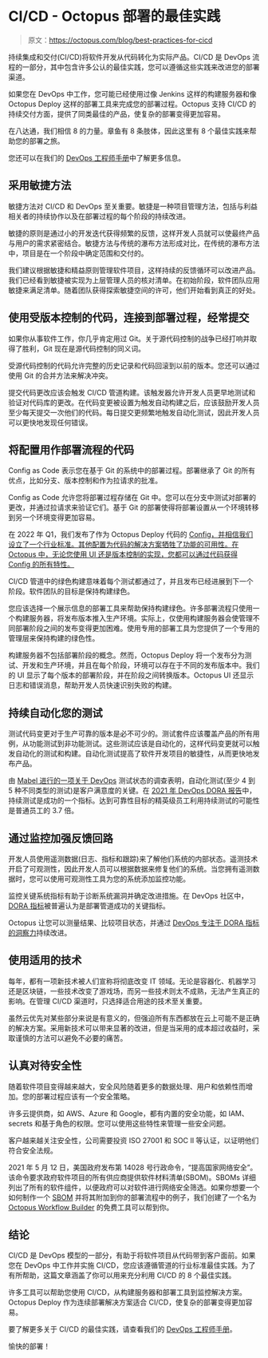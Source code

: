# CI/CD - Octopus 部署的最佳实践

> 原文：<https://octopus.com/blog/best-practices-for-cicd>

持续集成和交付(CI/CD)将软件开发从代码转化为实际产品。CI/CD 是 DevOps 流程的一部分，其中包含许多公认的最佳实践，您可以遵循这些实践来改进您的部署渠道。

如果您在 DevOps 中工作，您可能已经使用过像 Jenkins 这样的构建服务器和像 Octopus Deploy 这样的部署工具来完成您的部署过程。Octopus 支持 CI/CD 的持续交付方面，提供了同类最佳的产品，使复杂的部署变得更加容易。

在八达通，我们相信 8 的力量。章鱼有 8 条肢体，因此这里有 8 个最佳实践来帮助您的部署之旅。

您还可以在我们的 [DevOps 工程师手册](https://octopus.com/devops/)中了解更多信息。

## 采用敏捷方法

敏捷方法对 CI/CD 和 DevOps 至关重要。敏捷是一种项目管理方法，包括与利益相关者的持续协作以及在部署过程的每个阶段的持续改进。

敏捷的原则是通过小的开发迭代获得频繁的反馈，这样开发人员就可以使最终产品与用户的需求紧密结合。敏捷方法与传统的瀑布方法形成对比，在传统的瀑布方法中，项目是在一个阶段中确定范围和交付的。

我们建议根据敏捷和精益原则管理软件项目，这样持续的反馈循环可以改进产品。我们已经看到敏捷被实现为上层管理人员的核对清单。在初始阶段，软件团队应用敏捷来满足清单。随着团队获得探索敏捷空间的许可，他们开始看到真正的好处。

## 使用受版本控制的代码，连接到部署过程，经常提交

如果你从事软件工作，你几乎肯定用过 Git。关于源代码控制的战争已经打响并取得了胜利，Git 现在是源代码控制的同义词。

受源代码控制的代码允许完整的历史记录和代码回滚到以前的版本。您还可以通过使用 Git 的合并方法来解决冲突。

提交代码更改应该会触发 CI/CD 管道构建。该触发器允许开发人员更早地测试和验证对代码库的更改。在代码变更被设置为触发自动构建之后，应该鼓励开发人员至少每天提交一次他们的代码。每日提交更频繁地触发自动化测试，因此开发人员可以更快地发现任何错误。

## 将配置用作部署流程的代码

Config as Code 表示您在基于 Git 的系统中的部署过程。部署继承了 Git 的所有优点，比如分支、版本控制和作为拉请求的批准。

Config as Code 允许您将部署过程存储在 Git 中。您可以在分支中测试对部署的更改，并通过拉请求来验证它们。基于 Git 的部署使得将部署设置从一个环境转移到另一个环境变得更加容易。

在 2022 年 Q1，我们发布了作为 Octopus Deploy 代码的 [Config，并相信我们设立了一个行业标准。其他配置为代码的解决方案牺牲了功能的可用性。在 Octopus 中，无论您使用 UI 还是版本控制的实现，您都可以通过代码获得 Config 的所有特性。](https://octopus.com/blog/octopus-release-2022-q1)

CI/CD 管道中的绿色构建意味着每个测试都通过了，并且发布已经进展到下一个阶段。软件团队的目标是保持构建绿色。

您应该选择一个展示信息的部署工具来帮助保持构建绿色。许多部署流程只使用一个构建服务器，将发布版本推入生产环境。实际上，仅使用构建服务器会使管理不同部署阶段之间的发布变得更加困难。使用专用的部署工具为您提供了一个专用的管理层来保持构建的绿色性。

构建服务器不包括部署阶段的概念。然而，Octopus Deploy 将一个发布分为测试、开发和生产环境，并且在每个阶段，环境可以存在于不同的发布版本中。我们的 UI 显示了每个版本的部署阶段，并在阶段之间转换版本。Octopus UI 还显示日志和错误消息，帮助开发人员快速识别失败的构建。

## 持续自动化您的测试

测试代码变更对于生产可靠的版本是必不可少的。测试套件应该覆盖产品的所有用例，从功能测试到非功能测试。这些测试应该是自动化的，这样代码变更就可以触发自动化的测试和构建。自动化测试提高了软件开发项目的敏捷性，从而更快地发布产品。

由 [Mabel 进行的一项关于 DevOps](https://www.dropbox.com/s/nnagymzdcnoswc6/Benchmark-Report-State-of-Testing-in-DevOps.pdf?dl=0) 测试状态的调查表明，自动化测试(至少 4 到 5 种不同类型的测试)是客户满意度的关键。在 [2021 年 DevOps DORA 报告](https://www.dropbox.com/s/xycst8qsxnpsieu/state-of-devops-2021.pdf?dl=0)中，持续测试是成功的一个指标。达到可靠性目标的精英级员工利用持续测试的可能性是普通员工的 3.7 倍。

## 通过监控加强反馈回路

开发人员使用遥测数据(日志、指标和跟踪)来了解他们系统的内部状态。遥测技术开启了可观测性，因此开发人员可以根据数据来修复他们的系统。当您拥有遥测数据时，您可以使用可观测性工具为您的系统添加监控功能。

监控关键系统指标有助于诊断系统漏洞并确定改进措施。在 DevOps 社区中， [DORA 指标](https://cloud.google.com/blog/products/devops-sre/using-the-four-keys-to-measure-your-devops-performance)被普遍认为是部署管道成功的关键指标。

Octopus 让您可以测量结果、比较项目状态，并通过 [DevOps 专注于 DORA 指标的洞察力](https://octopus.com/docs/insights)持续改进。

## 使用适用的技术

每年，都有一项新技术被人们宣称将彻底改变 IT 领域。无论是容器化、机器学习还是区块链，一些技术改变了游戏场，而另一些技术则太不成熟，无法产生真正的影响。在管理 CI/CD 渠道时，只选择适合用途的技术至关重要。

虽然云优先对某些部分来说是有意义的，但强迫所有东西都放在云上可能不是正确的解决方案。采用新技术可以带来显著的改进，但是当采用的成本超过收益时，采取谨慎的方法可以避免不必要的痛苦。

## 认真对待安全性

随着软件项目变得越来越大，安全风险随着更多的数据处理、用户和依赖性而增加。您的部署过程应该有一个安全策略。

许多云提供商，如 AWS、Azure 和 Google，都有内置的安全功能，如 IAM、secrets 和基于角色的权限。您可以使用这些特性来管理一些安全问题。

客户越来越关注安全性，公司需要投资 ISO 27001 和 SOC II 等认证，以证明他们符合安全法规。

2021 年 5 月 12 日，美国政府发布第 14028 号行政命令，“提高国家网络安全”。该命令要求政府软件项目的所有供应商提供软件材料清单(SBOM)。SBOMs 详细列出了所有的软件组件，以便政府可以对软件进行网络安全筛选。如果你想要一个如何制作一个 [SBOM](https://octopus.com/blog/what-are-sboms) 并将其附加到你的部署流程中的例子，我们创建了一个名为 [Octopus Workflow Builder](https://octopusworkflowbuilder.octopus.com/#/) 的免费工具可以帮到你。

## 结论

CI/CD 是 DevOps 模型的一部分，有助于将软件项目从代码带到客户面前。如果您在 DevOps 中工作并实施 CI/CD，您应该遵循管道的行业标准最佳实践。为了有所帮助，这篇文章涵盖了你可以用来充分利用 CI/CD 的 8 个最佳实践。

许多工具可以帮助您使用 CI/CD，从构建服务器和部署工具到监控解决方案。Octopus Deploy 作为连续部署解决方案适合 CI/CD，使复杂的部署变得更加容易。

要了解更多关于 CI/CD 的最佳实践，请查看我们的 [DevOps 工程师手册](https://octopus.com/devops/)。

愉快的部署！